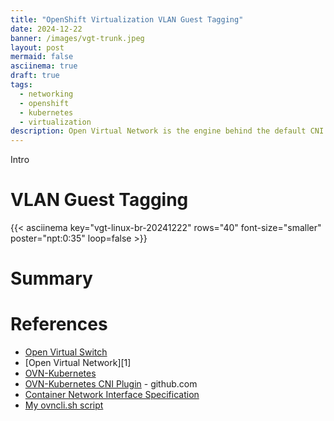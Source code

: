 ```yaml
---
title: "OpenShift Virtualization VLAN Guest Tagging"
date: 2024-12-22
banner: /images/vgt-trunk.jpeg
layout: post
mermaid: false
asciinema: true
draft: true
tags:
  - networking
  - openshift
  - kubernetes
  - virtualization
description: Open Virtual Network is the engine behind the default CNI for OpenShift. This short post describes how to peek under the covers.
---
```


Intro

<!--more-->

# VLAN Guest Tagging

{{< asciinema key="vgt-linux-br-20241222" rows="40" font-size="smaller" poster="npt:0:35" loop=false >}}

# Summary

# References

* [Open Virtual Switch][5]
* [Open Virtual Network][1]
* [OVN-Kubernetes][4]
* [OVN-Kubernetes CNI Plugin][3] - github.com
* [Container Network Interface Specification][2]
* [My ovncli.sh script][6]

[2]: <https://github.com/containernetworking/cni/blob/spec-v0.4.0/SPEC.md> "CNI v0.4.0 Specification"
[3]: <https://github.com/ovn-org/ovn-kubernetes> "OVN-Kubernetes CNI Plugin"
[4]: <https://ovn-kubernetes.io/> "OVN-Kubernetes"
[5]: <https://www.openvswitch.org/> "Open Virtual Switch"
[6]: <https://github.com/dlbewley/demo-virt/tree/main/demos/vgt> "Demo Repo"
